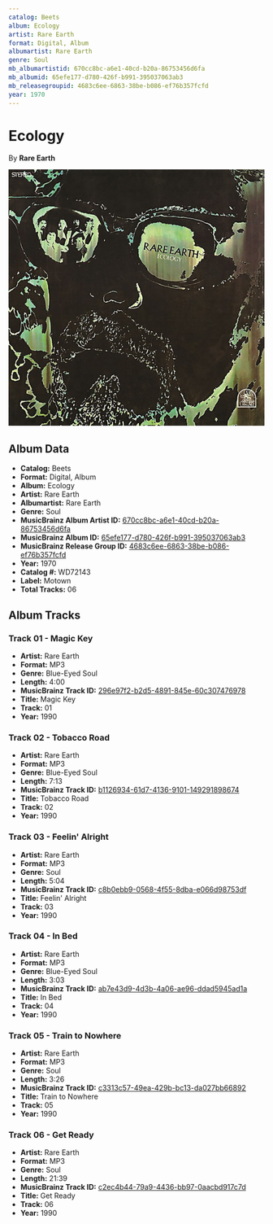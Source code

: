 ```yaml
---
catalog: Beets
album: Ecology
artist: Rare Earth
format: Digital, Album
albumartist: Rare Earth
genre: Soul
mb_albumartistid: 670cc8bc-a6e1-40cd-b20a-86753456d6fa
mb_albumid: 65efe177-d780-426f-b991-395037063ab3
mb_releasegroupid: 4683c6ee-6863-38be-b086-ef76b357fcfd
year: 1970
---
```


# Ecology

By **Rare Earth**

![](../../assets/beetscovers/Rare_Earth-Ecology.jpg)

## Album Data

- **Catalog:** Beets
- **Format:** Digital, Album
- **Album:** Ecology
- **Artist:** Rare Earth
- **Albumartist:** Rare Earth
- **Genre:** Soul
- **MusicBrainz Album Artist ID:** [670cc8bc-a6e1-40cd-b20a-86753456d6fa](https://musicbrainz.org/artist/670cc8bc-a6e1-40cd-b20a-86753456d6fa)
- **MusicBrainz Album ID:** [65efe177-d780-426f-b991-395037063ab3](https://musicbrainz.org/release/65efe177-d780-426f-b991-395037063ab3)
- **MusicBrainz Release Group ID:** [4683c6ee-6863-38be-b086-ef76b357fcfd](https://musicbrainz.org/release-group/4683c6ee-6863-38be-b086-ef76b357fcfd)
- **Year:** 1970
- **Catalog #:** WD72143
- **Label:** Motown
- **Total Tracks:** 06

## Album Tracks

### Track 01 - Magic Key

- **Artist:** Rare Earth
- **Format:** MP3
- **Genre:** Blue-Eyed Soul
- **Length:** 4:00
- **MusicBrainz Track ID:** [296e97f2-b2d5-4891-845e-60c307476978](https://musicbrainz.org/recording/296e97f2-b2d5-4891-845e-60c307476978)
- **Title:** Magic Key
- **Track:** 01
- **Year:** 1990

### Track 02 - Tobacco Road

- **Artist:** Rare Earth
- **Format:** MP3
- **Genre:** Blue-Eyed Soul
- **Length:** 7:13
- **MusicBrainz Track ID:** [b1126934-61d7-4136-9101-149291898674](https://musicbrainz.org/recording/b1126934-61d7-4136-9101-149291898674)
- **Title:** Tobacco Road
- **Track:** 02
- **Year:** 1990

### Track 03 - Feelin' Alright

- **Artist:** Rare Earth
- **Format:** MP3
- **Genre:** Soul
- **Length:** 5:04
- **MusicBrainz Track ID:** [c8b0ebb9-0568-4f55-8dba-e066d98753df](https://musicbrainz.org/recording/c8b0ebb9-0568-4f55-8dba-e066d98753df)
- **Title:** Feelin' Alright
- **Track:** 03
- **Year:** 1990

### Track 04 - In Bed

- **Artist:** Rare Earth
- **Format:** MP3
- **Genre:** Blue-Eyed Soul
- **Length:** 3:03
- **MusicBrainz Track ID:** [ab7e43d9-4d3b-4a06-ae96-ddad5945ad1a](https://musicbrainz.org/recording/ab7e43d9-4d3b-4a06-ae96-ddad5945ad1a)
- **Title:** In Bed
- **Track:** 04
- **Year:** 1990

### Track 05 - Train to Nowhere

- **Artist:** Rare Earth
- **Format:** MP3
- **Genre:** Soul
- **Length:** 3:26
- **MusicBrainz Track ID:** [c3313c57-49ea-429b-bc13-da027bb66892](https://musicbrainz.org/recording/c3313c57-49ea-429b-bc13-da027bb66892)
- **Title:** Train to Nowhere
- **Track:** 05
- **Year:** 1990

### Track 06 - Get Ready

- **Artist:** Rare Earth
- **Format:** MP3
- **Genre:** Soul
- **Length:** 21:39
- **MusicBrainz Track ID:** [c2ec4b44-79a9-4436-bb97-0aacbd917c7d](https://musicbrainz.org/recording/c2ec4b44-79a9-4436-bb97-0aacbd917c7d)
- **Title:** Get Ready
- **Track:** 06
- **Year:** 1990

